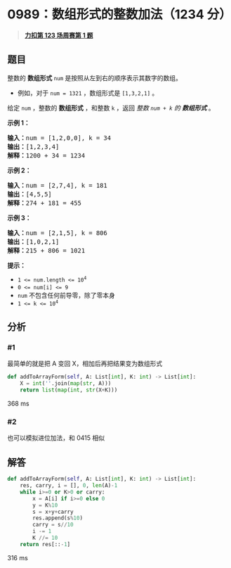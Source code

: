 # 0989：数组形式的整数加法（1234 分）


> <u>**[力扣第 123 场周赛第 1 题](https://leetcode.cn/problems/add-to-array-form-of-integer/)**</u>

## 题目

<p>整数的 <strong>数组形式</strong>  <code>num</code> 是按照从左到右的顺序表示其数字的数组。</p>

<ul>
<li>例如，对于 <code>num = 1321</code> ，数组形式是 <code>[1,3,2,1]</code> 。</li>
</ul>

<p>给定 <code>num</code> ，整数的 <strong>数组形式</strong> ，和整数 <code>k</code> ，返回 <em>整数 <code>num + k</code> 的 <strong>数组形式</strong></em> 。</p>



<ol>
</ol>

<p><strong>示例 1：</strong></p>

<pre>
<strong>输入：</strong>num = [1,2,0,0], k = 34
<strong>输出：</strong>[1,2,3,4]
<strong>解释：</strong>1200 + 34 = 1234
</pre>

<p><strong>示例 2：</strong></p>

<pre>
<strong>输入：</strong>num = [2,7,4], k = 181
<strong>输出：</strong>[4,5,5]
<strong>解释：</strong>274 + 181 = 455
</pre>

<p><strong>示例 3：</strong></p>

<pre>
<strong>输入：</strong>num = [2,1,5], k = 806
<strong>输出：</strong>[1,0,2,1]
<strong>解释：</strong>215 + 806 = 1021
</pre>



<p><strong>提示：</strong></p>

<ul>
<li><code>1 &lt;= num.length &lt;= 10<sup>4</sup></code></li>
<li><code>0 &lt;= num[i] &lt;= 9</code></li>
<li><code>num</code> 不包含任何前导零，除了零本身</li>
<li><code>1 &lt;= k &lt;= 10<sup>4</sup></code></li>
</ul>


## 分析

### #1

最简单的就是把 A 变回 X，相加后再把结果变为数组形式

```python
def addToArrayForm(self, A: List[int], K: int) -> List[int]:
	X = int(''.join(map(str, A)))
	return list(map(int, str(X+K)))
```

368 ms

### #2

也可以模拟进位加法，和 0415 相似

## 解答

```python
def addToArrayForm(self, A: List[int], K: int) -> List[int]:
	res, carry, i = [], 0, len(A)-1
	while i>=0 or K>0 or carry:
		x = A[i] if i>=0 else 0
		y = K%10
		s = x+y+carry
		res.append(s%10)
		carry = s//10
		i -= 1
		K //= 10
	return res[::-1]
```

316 ms
